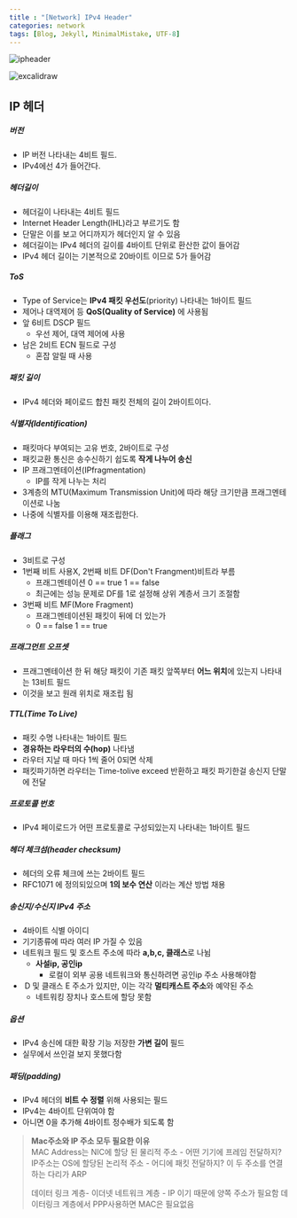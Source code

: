 ```yaml
---
title : "[Network] IPv4 Header"
categories: network
tags: [Blog, Jekyll, MinimalMistake, UTF-8]
---
```

![ipheader](https://github.com/mohitto55/mohitto55.github.io/assets/154340583/4027f76b-4054-486a-99d5-2f8a7b3dc86f)

![excalidraw](https://github.com/mohitto55/mohitto55.github.io/assets/154340583/609926e4-fbf6-4897-a026-24804f6f9244)

## IP 헤더
##### 버전
- IP 버전 나타내는 4비트 필드.
- IPv4에선 4가 들어간다.

##### 헤더길이
- 헤더길이 나타내는 4비트 필드
- Internet Header Length(IHL)라고 부르기도 함
- 단말은 이를 보고 어디까지가 헤더인지 알 수 있음
- 헤더길이는 IPv4 헤더의 길이를 4바이트 단위로 환산한 값이 들어감
- IPv4 헤더 길이는 기본적으로 20바이트 이므로 5가 들어감

##### ToS
- Type of Service는 **IPv4 패킷 우선도**(priority) 나타내는 1바이트 필드
- 제어나 대역제어 등 **QoS(Quality of Service)** 에 사용됨
- 앞 6비트 DSCP 필드
	- 우선 제어, 대역 제어에 사용
- 남은 2비트 ECN 필드로 구성
	- 혼잡 알릴 때 사용

##### 패킷 길이
- IPv4 헤더와 페이로드 합친 패킷 전체의 길이 2바이트이다.

##### 식별자(Identification)
- 패킷마다 부여되는 고유 번호, 2바이트로 구성
- 패킷교환  통신은 송수신하기 쉽도록 **작게 나누어 송신**
- IP 프래그멘테이션(IPfragmentation)
	- IP를 작게 나누는 처리
- 3계층의 MTU(Maximum Transmission Unit)에 따라 해당 크기만큼 프래그멘테이션로 나눔
- 나중에 식별자를 이용해 재조립한다.

##### 플래그
- 3비트로 구성
- 1번째 비트 사용X, 2번째 비트 DF(Don't Frangment)비트라 부름
	- 프래그멘테이션 0 == true  1 == false
	- 최근에는 성능 문제로 DF를 1로 설정해 상위 계층서 크기 조절함
- 3번째 비트 MF(More Fragment)
	- 프래그멘테이션된 패킷이 뒤에 더 있는가
	- 0 == false  1 == true

##### 프래그먼트 오프셋
- 프래그멘테이션 한 뒤 해당 패킷이 기존 패킷 앞쪽부터 **어느 위치**에 있는지 나타내는 13비트 필드
- 이것을 보고 원래 위치로 재조립 됨

##### TTL(Time To Live)
- 패킷 수명 나타내는 1바이트 필드
- **경유하는 라우터의 수(hop)** 나타냄
- 라우터 지날 때 마다 1씩 줄어 0되면 삭제
- 패킷파기하면 라우터는 Time-tolive exceed 반환하고 패킷 파기한걸 송신지 단말에 전달

##### 프로토콜 번호
- IPv4 페이로드가 어떤 프로토콜로 구성되있는지 나타내는 1바이트 필드

##### 헤더 체크섬(header checksum)
- 헤더의 오류 체크에 쓰는 2바이트 필드
- RFC1071 에 정의되있으며 **1의 보수 연산** 이라는 계산 방법 채용

##### 송신지/수신지 IPv4 주소
- 4바이트 식별 아이디
- 기기종류에 따라 여러 IP 가질 수 있음
- 네트워크 필드 및 호스트 주소에 따라 **a,b,c, 클래스**로 나뉨
	- **사설ip, 공인ip**
		- 로컬이 외부 공용 네트워크와 통신하려면 공인ip 주소 사용해야함
-  D 및 클래스 E 주소가 있지만, 이는 각각 **멀티캐스트 주소**와 예약된 주소
	- 네트워킹 장치나 호스트에 할당 못함

##### 옵션
- IPv4 송신에 대한 확장 기능 저장한 **가변 길이** 필드
- 실무에서 쓰인걸 보지 못했다함

##### 패딩(padding)
- IPv4 헤더의 **비트 수 정렬** 위해 사용되는 필드
- IPv4는 4바이트 단위여야 함
- 아니면 0을 추가해 4바이트 정수배가 되도록 함

> **Mac주소와 IP 주소 모두 필요한 이유** <br/>
> MAC Address는 NIC에 할당 된 물리적 주소 - 어떤 기기에 프레임 전달하지?
> IP주소는 OS에 할당된 논리적 주소 - 어디에 패킷 전달하지?
> 이 두 주소를 연결하는 다리가 ARP
> 
> 데이터 링크 계층- 이더넷
> 네트워크 계층 - IP 이기 때문에 양쪽 주소가 필요함
> 데이터링크 계층에서 PPP사용하면 MAC은 필요없음